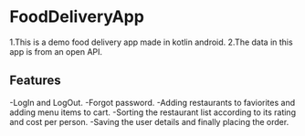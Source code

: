 # FoodDeliveryApp
1.This is a demo food delivery app made in kotlin android.
2.The data in this app is from an open API.

## Features
-LogIn and LogOut.
-Forgot password.
-Adding restaurants to faviorites and adding menu items to cart.
-Sorting the restaurant list according to its rating and cost per person.
-Saving the user details and finally placing the order.






